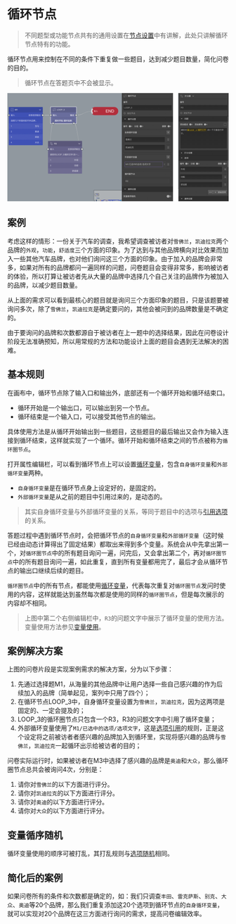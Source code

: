 # 循环节点

> 不同题型或功能节点共有的通用设置在[节点设置](../node-setting/concept.md)中有讲解，此处只讲解循环节点特有的功能。

循环节点用来控制在不同的条件下重复做一些题目，达到减少题目数量，简化问卷的目的。

> 循环节点在答题页中不会被显示。

<img src='./images/loop.png' width='1000'>

## 案例
考虑这样的情形：一份关于汽车的调查，我希望调查被访者对`雪佛兰`，`凯迪拉克`两个品牌的`外观`，`功能`，`舒适度`三个方面的印象。为了达到与其他品牌横向对比效果而加入一些其他汽车品牌，也对他们询问这三个方面的印象。由于加入的品牌会非常多，如果对所有的品牌都问一遍同样的问题，问卷题目会变得非常多，影响被访者的体验，所以打算让被访者先从大量的品牌中选择几个自己关注的品牌作为被加入的品牌，以减少题目数量。

从上面的需求可以看到最核心的题目就是询问三个方面印象的题目，只是该题要被询问多次，除了`雪佛兰`，`凯迪拉克`是确定要问的，其他会被问到的品牌数量是不确定的。

由于要询问的品牌和次数都源自于被访者在上一题中的选择结果，因此在问卷设计阶段无法准确预知，所以用常规的方法和功能设计上面的题目会遇到无法解决的困难。

## 基本规则

在画布中，循环节点除了输入口和输出外，底部还有一个循环开始和循环结束口。
+ 循环开始是一个输出口，可以输出到另一个节点。
+ 循环结束是一个输入口，可以接受其他节点的输出。

具体使用方法是从循环开始输出到一些题目，这些题目的最后输出又会作为输入连接到循环结束，这样就实现了一个循环。循环开始和循环结束之间的节点被称为`循环圈节点`。

打开属性编辑栏，可以看到循环节点上可以设置[循环变量](../variable/loop-type.md)，包含`自身循环变量`和`外部循环变量`两种。
+ `自身循环变量`是在循环节点身上设定好的，是固定的。
+ `外部循环变量`是从之前的题目中引用过来的，是动态的。
> 其实自身循环变量与外部循环变量的关系，等同于题目中的选项与[引用选项](../opt-reference/concept.md)的关系。

答题过程中遇到循环节点时，会把循环节点的`自身循环变量`和`外部循环变量`（这时候已经由动态计算得出了固定结果）都取出来得到多个变量。系统会从中先拿出第一个，对`循环圈节点`中的所有题目询问一遍，问完后，又会拿出第二个，再对`循环圈节点`中的所有题目询问一遍，如此重复，直到所有变量都用完了，最后才会从循环节点的输出口继续后续的题目。

`循环圈节点`中的所有节点，都能使用[循环变量](../variable/loop-type.md)，代表每次重复对`循环圈节点`发问时使用的内容，这样就能达到虽然每次都是使用的同样的`循环圈节点`，但是每次展示的内容却不相同。

> 上图中第二个右侧编辑栏中，`R3`的问题文字中展示了循环变量的使用方法。变量使用方法参见[变量使用](../variable/usage.md)。

## 案例解决方案
上图的问卷片段是实现案例需求的解决方案，分为以下步骤：
1. 先通过选择题M1，从海量的其他品牌中让用户选择一些自己感兴趣的作为后续加入的品牌（简单起见，案列中只用了四个）；
2. 在循环节点LOOP_3中，自身循环变量设置为`雪佛兰`，`凯迪拉克`，因为这两项是固定的、一定会提及的；
3. LOOP_3的循环圈节点只包含一个R3，R3的问题文字中引用了循环变量；
4. 外部循环变量使用了`M1/已选中的选项/选项文字`，这是[选项引用](../opt-reference/concept.md)的规则，正是这个设定将之前被访者者感兴趣的品牌加入到循环里，实现将感兴趣的品牌与`雪佛兰`，`凯迪拉克`一起循环出示给被访者的目的；

问卷实际运行时，如果被访者在M3中选择了感兴趣的品牌是`奥迪`和`大众`，那么循环圈节点总共会被询问4次，分别是：
1. 请你对`雪佛兰`的以下方面进行评分。
2. 请你对`凯迪拉克`的以下方面进行评分。
3. 请你对`奥迪`的以下方面进行评分。
4. 请你对`大众`的以下方面进行评分。

## 变量循序随机
循环变量使用的顺序可被打乱，其打乱规则与[选项随机](../node-setting/option-random.md)相同。

## 简化后的案例
如果问卷所有的条件和次数都是确定的，如：我们只调查`丰田`、`雷克萨斯`、`别克`、`大众`、`奥迪`等20个品牌，那么我们重复添加这20个选项到循环节点的`自身循环变量`，就可以实现对20个品牌在这三方面进行询问的需求，提高问卷编辑效率。
